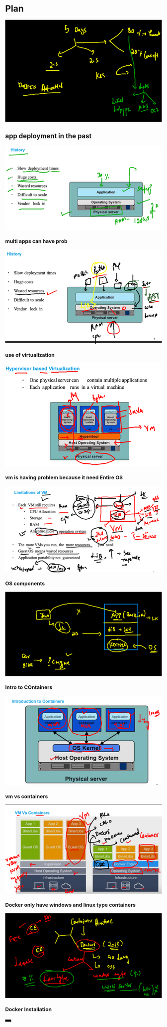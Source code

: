 # Plan 

<img src="plan.png">

## app deployment in the past 

<img src="app.png">

### multi apps can have prob 

<img src="app1.png">

### use of virtualization 

<img src="vm.png">

### vm is having problem because it need Entire OS 

<img src="vm1.png">

### OS components 

<img src="os.png">

### Intro to COntainers 

<img src="cont1.png">

### vm vs containers 

<img src="cont2.png">

### Docker only have windows and linux type containers
<img src="docker.png">

### Docker Installation 

<img src="dinstall.png">

